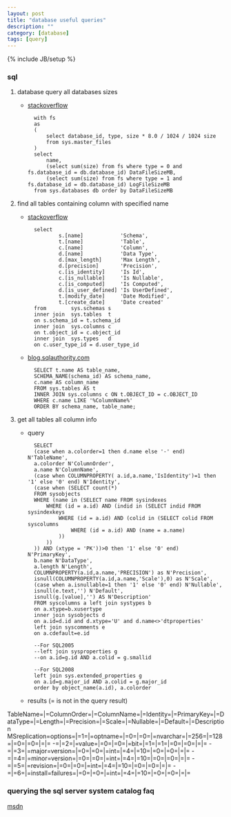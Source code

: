 ```yaml
---
layout: post
title: "database useful queries"
description: ""
category: [database]
tags: [query]
---
```

{% include JB/setup %}

### sql

1. database query all databases sizes

    * [stackoverflow](http://stackoverflow.com/questions/5945360/sql-server-2008-how-to-query-all-databases-sizes)

            with fs
            as
            (
                select database_id, type, size * 8.0 / 1024 / 1024 size
                from sys.master_files
            )
            select 
                name,
                (select sum(size) from fs where type = 0 and fs.database_id = db.database_id) DataFileSizeMB,
                (select sum(size) from fs where type = 1 and fs.database_id = db.database_id) LogFileSizeMB
            from sys.databases db order by DataFileSizeMB

1. find all tables containing column with specified name

    * [stackoverflow](http://stackoverflow.com/questions/4849652/find-all-tables-containing-column-with-specified-name)

            select  
                    s.[name]            'Schema',
                    t.[name]            'Table',
                    c.[name]            'Column',
                    d.[name]            'Data Type',
                    d.[max_length]      'Max Length',
                    d.[precision]       'Precision',
                    c.[is_identity]     'Is Id',
                    c.[is_nullable]     'Is Nullable',
                    c.[is_computed]     'Is Computed',
                    d.[is_user_defined] 'Is UserDefined',
                    t.[modify_date]     'Date Modified',
                    t.[create_date]     'Date created'
            from        sys.schemas s
            inner join  sys.tables  t
            on s.schema_id = t.schema_id
            inner join  sys.columns c
            on t.object_id = c.object_id
            inner join  sys.types   d
            on c.user_type_id = d.user_type_id

    * [blog.sqlauthority.com](http://blog.sqlauthority.com/2008/08/06/sql-server-query-to-find-column-from-all-tables-of-database/)

            SELECT t.name AS table_name,
            SCHEMA_NAME(schema_id) AS schema_name,
            c.name AS column_name
            FROM sys.tables AS t
            INNER JOIN sys.columns c ON t.OBJECT_ID = c.OBJECT_ID
            WHERE c.name LIKE '%ColumnName%'
            ORDER BY schema_name, table_name;

1. get all tables all column info

    * query

            SELECT
            (case when a.colorder=1 then d.name else '-' end) N'TableName',
            a.colorder N'ColumnOrder',
            a.name N'ColumnName',
            (case when COLUMNPROPERTY( a.id,a.name,'IsIdentity')=1 then '1' else '0' end) N'Identity',
            (case when (SELECT count(*)
            FROM sysobjects
            WHERE (name in (SELECT name FROM sysindexes
                WHERE (id = a.id) AND (indid in (SELECT indid FROM sysindexkeys
                    WHERE (id = a.id) AND (colid in (SELECT colid FROM syscolumns
                        WHERE (id = a.id) AND (name = a.name)
                    ))
                ))
            )) AND (xtype = 'PK'))>0 then '1' else '0' end) N'PrimaryKey',
            b.name N'DataType',
            a.length N'Length',
            COLUMNPROPERTY(a.id,a.name,'PRECISION') as N'Precision',
            isnull(COLUMNPROPERTY(a.id,a.name,'Scale'),0) as N'Scale',
            (case when a.isnullable=1 then '1' else '0' end) N'Nullable',
            isnull(e.text,'') N'Default',
            isnull(g.[value],'') AS N'Description'
            FROM syscolumns a left join systypes b
            on a.xtype=b.xusertype
            inner join sysobjects d
            on a.id=d.id and d.xtype='U' and d.name<>'dtproperties'
            left join syscomments e
            on a.cdefault=e.id

            --For SQL2005
            --left join sysproperties g
            --on a.id=g.id AND a.colid = g.smallid

            --For SQL2008
            left join sys.extended_properties g
            on a.id=g.major_id AND a.colid = g.major_id 
            order by object_name(a.id), a.colorder

    * results (= is not in the query result)

TableName=|=ColumnOrder=|=ColumnName=|=Identity=|=PrimaryKey=|=DataType=|=Length=|=Precision=|=Scale=|=Nullable=|=Default=|=Description
MSreplication=options=|=1=|=optname=|=0=|=0=|=nvarchar=|=256=|=128=|=0=|=0=|=|=
-=|=2=|=value=|=0=|=0=|=bit=|=1=|=1=|=0=|=0=|=|=
-=|=3=|=major=version=|=0=|=0=|=int=|=4=|=10=|=0=|=0=|=|=
-=|=4=|=minor=version=|=0=|=0=|=int=|=4=|=10=|=0=|=0=|=|=
-=|=5=|=revision=|=0=|=0=|=int=|=4=|=10=|=0=|=0=|=|=
-=|=6=|=install=failures=|=0=|=0=|=int=|=4=|=10=|=0=|=0=|=|=  


### querying the sql server system catalog faq

[msdn](https://msdn.microsoft.com/en-us/library/ms345522.aspx)